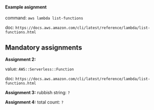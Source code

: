 #### Example asignment

command: `aws lambda list-functions`

doc: `https://docs.aws.amazon.com/cli/latest/reference/lambda/list-functions.html`

## Mandatory assignments

**Assignment 2:**

value: `AWS::Serverless::Function`

doc: `https://docs.aws.amazon.com/cli/latest/reference/lambda/list-functions.html`

**Assignment 3:**
rubbish string: `?`

**Assignment 4:**
total count: `?`
